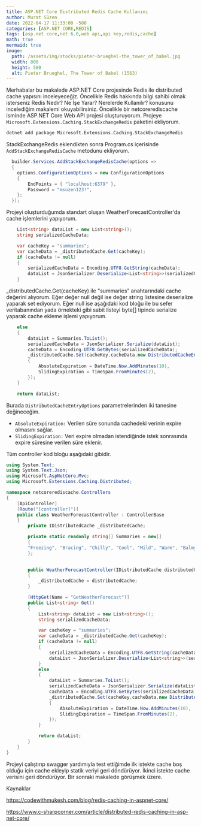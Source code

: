 ```yaml
---
title: ASP.NET Core Distributed Redis Cache Kullanımı
author: Murat Süzen
date: 2022-04-17 11:33:00 -500
categories: [ASP.NET CORE,REDIS]
tags: [asp.net core,net 6.0,web api,api key,redis,cache]
math: true
mermaid: true
image:
  path: /assets/img/stocks/pieter-brueghel-the_tower_of_babel.jpg
  width: 800
  height: 500
  alt: Pieter Brueghel, The Tower of Babel (1563)
---
```


Merhabalar bu makalede ASP.NET Core projesinde Redis ile distributed cache yapısını inceleyeceğiz. Öncelikle Redis hakkında bilgi sahibi olmak isterseniz Redis Nedir? Ne İşe Yarar? Nerelerde Kullanılır? konusunu incelediğim makalemi okuyabilirsiniz. Öncelikle bir netcorerediscache isminde ASP.NET Core Web API projesi oluşturuyorum. Projeye `Microsoft.Extensions.Caching.StackExchangeRedis` paketini ekliyorum. 

```bash
dotnet add package Microsoft.Extensions.Caching.StackExchangeRedis
```
StackExchangeRedis eklendikten sonra Program.cs içerisinde `AddStackExchangeRedisCache` metodunu ekliyorum.

```csharp
  builder.Services.AddStackExchangeRedisCache(options =>
  {
    options.ConfigurationOptions = new ConfigurationOptions
    {
        EndPoints = { "localhost:6379" },
        Password = "msuzen123!",
    };
  });
```
Projeyi oluşturduğumda standart oluşan WeatherForecastController'da cache işlemlerini yapıyorum.

```csharp
    List<string> dataList = new List<string>();
    string serializedCacheData;

    var cacheKey = "summaries";
    var cacheData = _distributedCache.Get(cacheKey);
    if (cacheData != null)
    {
        serializedCacheData = Encoding.UTF8.GetString(cacheData);
        dataList = JsonSerializer.Deserialize<List<string>>(serializedCacheData);  
    }
```
_distributedCache.Get(cacheKey) ile "summaries" anahtarındaki cache değerini alıyorum. Eğer değer null değil ise değer string listesine deserialize yaparak set ediyorum. Eğer null ise aşağıdaki kod bloğu ile bu sefer veritabanından yada örnekteki gibi sabit listeyi byte[] tipinde serialize yaparak cache ekleme işlemi yapıyorum.

```csharp
    else
    {
        dataList = Summaries.ToList();
        serializedCacheData = JsonSerializer.Serialize(dataList);
        cacheData = Encoding.UTF8.GetBytes(serializedCacheData);
        _distributedCache.Set(cacheKey,cacheData,new DistributedCacheEntryOptions()
        {
            AbsoluteExpiration = DateTime.Now.AddMinutes(10),
            SlidingExpiration = TimeSpan.FromMinutes(2),
        });
    }

    return dataList;
```
Burada `DistributedCacheEntryOptions` parametrelerinden iki tanesine değineceğim. 

- `AbsoluteExpiration:` Verilen süre sonunda cachedeki verinin expire olmasını sağlar.
- `SlidingExpiration:` Veri expire olmadan istendiğinde istek sonrasında expire süresine verilen süre eklenir.

Tüm controller kod bloğu aşağıdaki gibidir.

```csharp
using System.Text;
using System.Text.Json;
using Microsoft.AspNetCore.Mvc;
using Microsoft.Extensions.Caching.Distributed;

namespace netcorerediscache.Controllers
{
    [ApiController]
    [Route("[controller]")]
    public class WeatherForecastController : ControllerBase
    {
        private IDistributedCache _distributedCache;

        private static readonly string[] Summaries = new[]
        {
        "Freezing", "Bracing", "Chilly", "Cool", "Mild", "Warm", "Balmy", "Hot", "Sweltering", "Scorching"
        };

        
        public WeatherForecastController(IDistributedCache distributedCache)
        {
            _distributedCache = distributedCache;
        }

        [HttpGet(Name = "GetWeatherForecast")]
        public List<string> Get()
        {
            List<string> dataList = new List<string>();
            string serializedCacheData;

            var cacheKey = "summaries";
            var cacheData = _distributedCache.Get(cacheKey);
            if (cacheData != null)
            {
                serializedCacheData = Encoding.UTF8.GetString(cacheData);
                dataList = JsonSerializer.Deserialize<List<string>>(serializedCacheData);  
            }
            else
            {
                dataList = Summaries.ToList();
                serializedCacheData = JsonSerializer.Serialize(dataList);
                cacheData = Encoding.UTF8.GetBytes(serializedCacheData);
                _distributedCache.Set(cacheKey,cacheData,new DistributedCacheEntryOptions()
                {
                    AbsoluteExpiration = DateTime.Now.AddMinutes(10),
                    SlidingExpiration = TimeSpan.FromMinutes(2),
                });
            }

            return dataList;
        }
    }
} 
```

Projeyi çalıştırıp swagger yardımıyla test ettiğimde ilk istekte cache boş olduğu için cache ekleyip statik veriyi geri döndürüyor. İkinci istekte cache verisini geri döndürüyor. Bir sonraki makalede görüşmek üzere.

Kaynaklar

<https://codewithmukesh.com/blog/redis-caching-in-aspnet-core/>

<https://www.c-sharpcorner.com/article/distributed-redis-caching-in-asp-net-core/>